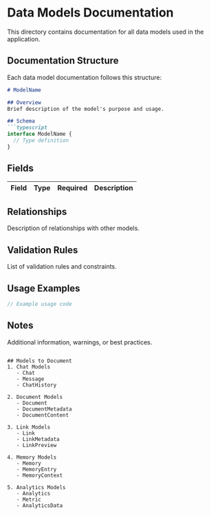 # Data Models Documentation

This directory contains documentation for all data models used in the application.

## Documentation Structure

Each data model documentation follows this structure:

```markdown
# ModelName

## Overview
Brief description of the model's purpose and usage.

## Schema
```typescript
interface ModelName {
  // Type definition
}
```

## Fields
| Field | Type | Required | Description |
|-------|------|----------|-------------|

## Relationships
Description of relationships with other models.

## Validation Rules
List of validation rules and constraints.

## Usage Examples
```typescript
// Example usage code
```

## Notes
Additional information, warnings, or best practices.
```

## Models to Document
1. Chat Models
   - Chat
   - Message
   - ChatHistory

2. Document Models
   - Document
   - DocumentMetadata
   - DocumentContent

3. Link Models
   - Link
   - LinkMetadata
   - LinkPreview

4. Memory Models
   - Memory
   - MemoryEntry
   - MemoryContext

5. Analytics Models
   - Analytics
   - Metric
   - AnalyticsData 